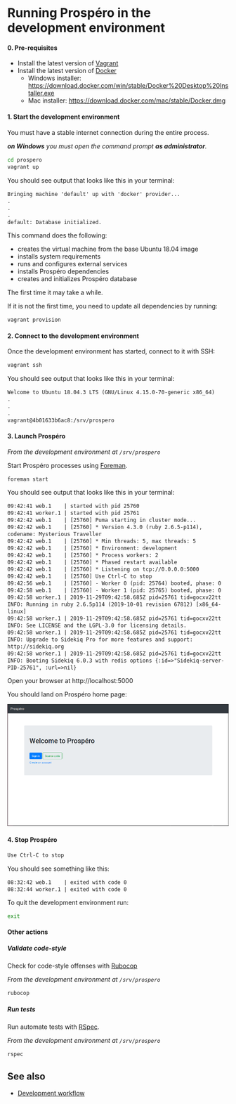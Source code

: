 # Running Prospéro in the development environment

#### 0. Pre-requisites

- Install the latest version of [Vagrant](https://www.vagrantup.com/downloads.html)
- Install the latest version of [Docker](https://docs.docker.com/install/)
  - Windows installer: https://download.docker.com/win/stable/Docker%20Desktop%20Installer.exe
  - Mac installer: https://download.docker.com/mac/stable/Docker.dmg

#### 1. Start the development environment

You must have a stable internet connection during the entire process.

_**on Windows** you must open the command prompt **as administrator**._

```sh
cd prospero
vagrant up
```

You should see output that looks like this in your terminal:

```
Bringing machine 'default' up with 'docker' provider...
.
.
.
default: Database initialized.
```

This command does the following:

- creates the virtual machine from the base Ubuntu 18.04 image
- installs system requirements
- runs and configures external services
- installs Prospéro dependencies
- creates and initializes Prospéro database

The first time it may take a while.

If it is not the first time, you need to update all dependencies by running:

```sh
vagrant provision
```

#### 2. Connect to the development environment

Once the development environment has started, connect to it with SSH:

```sh
vagrant ssh
```

You should see output that looks like this in your terminal:

```
Welcome to Ubuntu 18.04.3 LTS (GNU/Linux 4.15.0-70-generic x86_64)
.
.
.
vagrant@4b01633b6ac8:/srv/prospero
```

#### 3. Launch Prospéro

_From the development environment at `/srv/prospero`_

Start Prospéro processes using [Foreman](https://ddollar.github.io/foreman/).

```sh
foreman start
```

You should see output that looks like this in your terminal:

```
09:42:41 web.1    | started with pid 25760
09:42:41 worker.1 | started with pid 25761
09:42:42 web.1    | [25760] Puma starting in cluster mode...
09:42:42 web.1    | [25760] * Version 4.3.0 (ruby 2.6.5-p114), codename: Mysterious Traveller
09:42:42 web.1    | [25760] * Min threads: 5, max threads: 5
09:42:42 web.1    | [25760] * Environment: development
09:42:42 web.1    | [25760] * Process workers: 2
09:42:42 web.1    | [25760] * Phased restart available
09:42:42 web.1    | [25760] * Listening on tcp://0.0.0.0:5000
09:42:42 web.1    | [25760] Use Ctrl-C to stop
09:42:56 web.1    | [25760] - Worker 0 (pid: 25764) booted, phase: 0
09:42:58 web.1    | [25760] - Worker 1 (pid: 25765) booted, phase: 0
09:42:58 worker.1 | 2019-11-29T09:42:58.685Z pid=25761 tid=gocxv22tt INFO: Running in ruby 2.6.5p114 (2019-10-01 revision 67812) [x86_64-linux]
09:42:58 worker.1 | 2019-11-29T09:42:58.685Z pid=25761 tid=gocxv22tt INFO: See LICENSE and the LGPL-3.0 for licensing details.
09:42:58 worker.1 | 2019-11-29T09:42:58.685Z pid=25761 tid=gocxv22tt INFO: Upgrade to Sidekiq Pro for more features and support: http://sidekiq.org
09:42:58 worker.1 | 2019-11-29T09:42:58.685Z pid=25761 tid=gocxv22tt INFO: Booting Sidekiq 6.0.3 with redis options {:id=>"Sidekiq-server-PID-25761", :url=>nil}
```

Open your browser at http://localhost:5000

You should land on Prospéro home page:

![Prospéro home](prospero-home.png)

#### 4. Stop Prospéro

```sh
Use Ctrl-C to stop
```

You should see something like this:
```
08:32:42 web.1    | exited with code 0
08:32:44 worker.1 | exited with code 0
```

To quit the development environment run:
```sh
exit
```

#### Other actions

##### Validate code-style

Check for code-style offenses with [Rubocop](https://www.rubocop.org)

_From the development environment at `/srv/prospero`_

```sh
rubocop
```

##### Run tests

Run automate tests with [RSpec](https://rspec.info/).

_From the development environment at `/srv/prospero`_

```sh
rspec
```

## See also

- [Development workflow](development_workflow.md)
